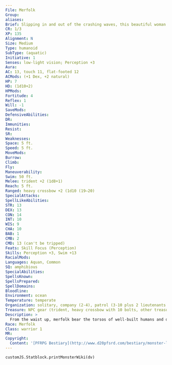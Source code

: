 ```yaml
---
File: Merfolk
Group: 
aliases: 
Brief: Slipping in and out of the crashing waves, this beautiful woman has the lower torso of a long, slender fish.
CR: 1/3
XP: 135
Alignment: N
Size: Medium
Type: humanoid
SubType: (aquatic)
Initiative: 1
Senses: low-light vision; Perception +3
Aura: 
AC: 13, touch 11, flat-footed 12
ACMods: (+1 Dex, +2 natural)
HP: 7
HD: (1d10+2)
HPMods: 
Fortitude: 4
Reflex: 1
Will: -1
SaveMods: 
DefensiveAbilities: 
DR: 
Immunities: 
Resist: 
SR: 
Weaknesses: 
Space: 5 ft.
Speed: 5 ft.
MoveMods: 
Burrow: 
Climb: 
Fly: 
Maneuverability: 
Swim: 50 ft.
Melee: trident +2 (1d8+1)
Reach: 5 ft.
Ranged: heavy crossbow +2 (1d10 (19–20)
SpecialAttacks: 
SpellLikeAbilities: 
STR: 13
DEX: 13
CON: 14
INT: 10
WIS: 9
CHA: 10
BAB: 1
CMB: 2
CMD: 13 (can't be tripped)
Feats: Skill Focus (Perception)
Skills: Perception +3, Swim +13
RacialMods: 
Languages: Aquan, Common
SQ: amphibious
SpecialAbilities: 
SpellsKnown: 
SpellsPrepared: 
SpellDomains: 
Bloodline: 
Environment: ocean
Temperature: temperate
Organization: solitary, company (2-4), patrol (3-10 plus 2 lieutenants of 3rd level and 1 leader of 3rd-6th level), or shoal (11-60 plus 1 sergeant of 3rd level per 20 adults, 5 lieutenants of 5th level, 3 captains of 7th level, and 8-12 dolphins)
Treasure: NPC gear (trident, heavy crossbow with 10 bolts, other treasure)
Description: >
  From the waist up, merfolk bear the torsos of well-built humans and delicate features reminiscent of elves and other humanoids tied to the natural world. A merfolk's lower body consists of the fins and tail of a great fish. Depending on the region, the scales of merfolk vary in hue, including gleaming silver, pale green, or even blue with stripes of yellow and crimson. Merfolk typically measure 6 to 8 feet in length and weigh over 200 pounds, with females being slightly smaller than males. Although amphibious, merfolk move only with difficulty on land and rarely wander more than a mile from sea. It is quite rare for a merfolk to make contact with a creature not of its kind. In fact, many go to great lengths to steer sailors away from their lands, even resorting to violence if necessary. Ancient accounts hint at merfolk protecting a terrible secret bound to the depths, and though no reports mention what this secret is, the lengths merfolk go to remain isolated from other races highlight the importance of this safeguard. While merfolk outwardly appear to be a beautiful and powerful race, some sages and seafarers whisper that degenerate and mutated merfolk roam the deepest, most isolated regions of the seas and oceans. Some evidence states that this offshoot fell to the worship of twisted and sinister powers lurking in the darkness below, while other theories include all merfolk in this sinister agenda, holding that even those merfolk who believe they control their own destinies are, in fact, merely unknowing puppets of a sinister and unknown master race deep under the sea. Merfolk Characters Merfolk are defined by their class levels-they do not possess racial Hit Dice. All merfolk have the following racial traits. +2 Dexterity, +2 Constitution, +2 Charisma: Merfolk are graceful, hale, and beautiful. +2 Natural Armor: Merfolk have tough skin. Aquatic: Merfolk are aquatic and can breathe water. Their land speed is 5 feet, but their swim speed is 50 feet. They are amphibious, but prefer not to spend long periods out of the water. Low-Light Vision: All merfolk have low-light vision. Languages: Merfolk begin play speaking Common and Aquan. Merfolk with high Intelligence scores can choose any of the following bonus Languages: Aboleth, Aklo, Draconic, Elven, Sahuagin, and Sylvan.
Race: Merfolk
Class: warrior 1
MR: 
Copyright:
  Content: '[PFRPG Bestiary](http://www.d20pfsrd.com/bestiary/monster-listings/humanoids/merfolk)'
---
```

```dataviewjs
customJS.Statblock.printMonsterWiki(dv)
```

